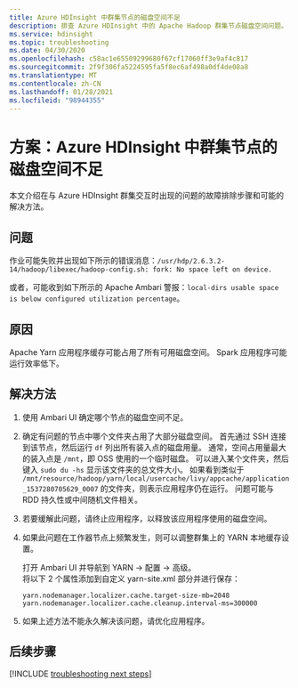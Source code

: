 ```yaml
---
title: Azure HDInsight 中群集节点的磁盘空间不足
description: 排查 Azure HDInsight 中的 Apache Hadoop 群集节点磁盘空间问题。
ms.service: hdinsight
ms.topic: troubleshooting
ms.date: 04/30/2020
ms.openlocfilehash: c58ac1e65509299680f67cf17060ff3e9af4c817
ms.sourcegitcommit: 2f9f306fa5224595fa5f8ec6af498a0df4de08a8
ms.translationtype: MT
ms.contentlocale: zh-CN
ms.lasthandoff: 01/28/2021
ms.locfileid: "98944355"
---
```

# <a name="scenario-cluster-node-runs-out-of-disk-space-in-azure-hdinsight"></a>方案：Azure HDInsight 中群集节点的磁盘空间不足

本文介绍在与 Azure HDInsight 群集交互时出现的问题的故障排除步骤和可能的解决方法。

## <a name="issue"></a>问题

作业可能失败并出现如下所示的错误消息：`/usr/hdp/2.6.3.2-14/hadoop/libexec/hadoop-config.sh: fork: No space left on device.`

或者，可能收到如下所示的 Apache Ambari 警报：`local-dirs usable space is below configured utilization percentage`。

## <a name="cause"></a>原因

Apache Yarn 应用程序缓存可能占用了所有可用磁盘空间。 Spark 应用程序可能运行效率低下。

## <a name="resolution"></a>解决方法

1. 使用 Ambari UI 确定哪个节点的磁盘空间不足。

1. 确定有问题的节点中哪个文件夹占用了大部分磁盘空间。 首先通过 SSH 连接到该节点，然后运行 `df` 列出所有装入点的磁盘用量。 通常，空间占用量最大的装入点是 `/mnt`，即 OSS 使用的一个临时磁盘。 可以进入某个文件夹，然后键入 `sudo du -hs` 显示该文件夹的总文件大小。 如果看到类似于 `/mnt/resource/hadoop/yarn/local/usercache/livy/appcache/application_1537280705629_0007` 的文件夹，则表示应用程序仍在运行。 问题可能与 RDD 持久性或中间随机文件相关。

1. 若要缓解此问题，请终止应用程序，以释放该应用程序使用的磁盘空间。

1. 如果此问题在工作器节点上频繁发生，则可以调整群集上的 YARN 本地缓存设置。

    打开 Ambari UI 并导航到 YARN -> 配置 -> 高级。  
    将以下 2 个属性添加到自定义 yarn-site.xml 部分并进行保存：

    ```
    yarn.nodemanager.localizer.cache.target-size-mb=2048
    yarn.nodemanager.localizer.cache.cleanup.interval-ms=300000
    ```

1. 如果上述方法不能永久解决该问题，请优化应用程序。

## <a name="next-steps"></a>后续步骤

[!INCLUDE [troubleshooting next steps](../../../includes/hdinsight-troubleshooting-next-steps.md)]